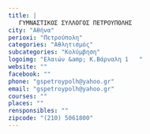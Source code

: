 ```yaml
---
title: |
   ΓΥΜΝΑΣΤΙΚΟΣ ΣΥΛΛΟΓΟΣ ΠΕΤΡΟΥΠΟΛΗΣ
city: "Αθήνα"
perioxi: "Πετρούπολη"
categories: "Αθλητισμός"
subcategories: "Κολύμβηση"
logoimg: "Ελαιών &amp; Κ.Βάρναλη 1   "
website: ""
facebook: ""
phone: "gspetroypolh@yahoo.gr"
email: "gspetroypolh@yahoo.gr"
courses: ""
places: ""
rensponsibles: ""
zipcode: "(210) 5061800"
---
```




